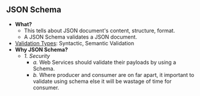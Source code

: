 ## JSON Schema
- **What?** 
  - This tells about JSON document's content, structure, format. 
  - A JSON Schema validates a JSON document.
- [Validation Types](ValidationTypes): Syntactic, Semantic Validation
- **Why JSON Schema?**
  - _1. Security_ 
    - _a._ Web Services should validate their payloads by using a Schema.
    - _b._ Where producer and consumer are on far apart, it important to validate using schema else it will be wastage of time for consumer.
